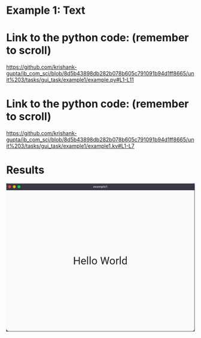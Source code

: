 # Example 1: Text


# Link to the python code: (remember to scroll)

https://github.com/krishank-gupta/ib_com_sci/blob/8d5b43898db282b078b605c791091b94d1ff8665/unit%203/tasks/gui_task/example1/example.py#L1-L11

# Link to the python code: (remember to scroll)

https://github.com/krishank-gupta/ib_com_sci/blob/8d5b43898db282b078b605c791091b94d1ff8665/unit%203/tasks/gui_task/example1/example1.kv#L1-L7

# Results

![example1](./proof.png)

 


